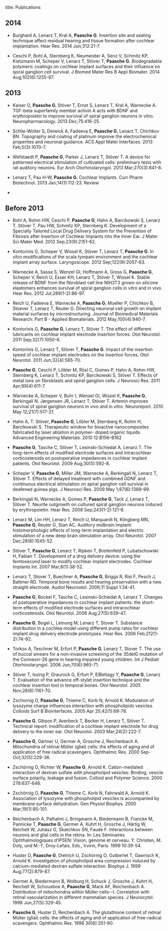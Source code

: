 title: Publications



## 2014

* Burghard A, Lenarz T, Kral A, **Paasche G**. Insertion site and sealing technique affect residual hearing and tissue formation after cochlear implantation. Hear Res. 2014 Jun;312:21-7

* Ceschi P, Bohl A, Sternberg K, Neumeister A, Senz V, Schmitz KP, Kietzmann M, Scheper V, Lenarz T, Stöver T, **Paasche G.** Biodegradable polymeric coatings on cochlear implant surfaces and their influence on spiral ganglion cell survival. J Biomed Mater Res B Appl Biomater. 2014 Aug;102(6):1255-67.


## 2013

* Kaiser O, **Paasche G**, Stöver T, Ernst S, Lenarz T, Kral A, Warnecke A. TGF-beta superfamily member activin A acts with BDNF and erythropoietin to improve survival of spiral ganglion neurons in vitro. Neuropharmacology. 2013 Dec;75:416-25.

* Schlie-Wolter S, Deiwick A, Fadeeva E, **Paasche G**, Lenarz T, Chichkov BN. Topography and coating of platinum improve the electrochemical properties and neuronal guidance. ACS Appl Mater Interfaces. 2013 Feb;5(3):1070-7.

* Wefstaedt P, **Paasche G**, Parker J, Lenarz T, Stöver T. A device for patterned electrical stimulation of cultivated cells: preliminary tests with rat auditory neurons. Eur Arch Otorhinolaryngol. 2013 Mar;270(3):841-8.

* Lenarz T, Pau H-W, **Paasche G**. Cochlear Implants. Curr Pharm Biotechnol. 2013 Jan;14(1):112-23. Review
* 
## Before 2013

* Bohl A, Rohm HW, Ceschi P, **Paasche G**, Hahn A, Barcikowski S, Lenarz T, Stöver T, Pau HW, Schmitz KP, Sternberg K. Development of a Specially Tailored Local Drug Delivery System for the Prevention of Fibrosis after Insertion of Cochlear Implants into the Inner Ear. J Mater Sci Mater Med. 2012 Sep;23(9):2151-62.

* Kontorinis G, Scheper V, Wissel K, Stöver T, Lenarz T, **Paasche G**. In vitro modifications of the scala tympani environment and the cochlear implant array surface. Laryngoscope. 2012 Sep;122(9):2057-63.

* Warnecke A, Sasse S, Wenzel GI, Hoffmann A, Gross G, **Paasche G**, Scheper V, Reich U, Esser KH, Lenarz T, Stöver T, Wissel K. Stable release of BDNF from the fibroblast cell line NIH3T3 grown on silicone elastomers enhances survival of spiral ganglion cells in vitro and in vivo. Hear Res. 2012 Jul;289(1-2):86-97. 

* Reich U, Fadeeva E, Warnecke A, **Paasche G**, Mueller P, Chichkov B, Stoever T, Lenarz T, Reuter G. Directing neuronal cell growth on implant material surfaces by microstructuring. Journal of Biomedical Materials Research: Part B - Applied Biomaterials. 2012 May;100(4):940-7.

* Kontorinis G, **Paasche G**, Lenarz T, Stöver T. The effect of different lubricants on cochlear implant electrode insertion forces. Otol Neurotol. 2011 Sep;32(7):1050-6.

* Kontorinis G, Lenarz T, Stöver T, **Paasche G**. Impact of the insertion speed of cochlear implant electrodes on the insertion forces. Otol Neurotol. 2011 Jun;32(4):565-70.

* **Paasche G**, Ceschi P, Löbler M, Rösl C, Gomes P, Hahn A, Rohm HW, Sternberg K, Lenarz T, Schmitz KP, Barcikowski S, Stöver T. Effects of metal ions on fibroblasts and spiral ganglion cells. J Neurosci Res. 2011 Apr;89(4):611-7.

* Warnecke A, Scheper V, Buhr I, Wenzel GI, Wissel K, **Paasche G**, Berkingali N, Jørgensen JR, Lenarz T, Stöver T. Artemin improves survival of spiral ganglion neurons in vivo and in vitro. Neuroreport. 2010 May 12;21(7):517-21.

* Hahn A, T. Stöver, **Paasche G**, Löbler M, Sternberg K, Rohm H, Barcikowski S. Therapeutic window for bioactive nanocomposites fabricated by laser ablation in polymer- doped organic liquids. Advanced Engineering Materials. 2010 12:B156–B162

* **Paasche G**, Tasche C, Stöver T, Lesinski-Schiedat A, Lenarz T. The long-term effects of modified electrode surfaces and intracochlear corticosteroids on postoperative impedances in cochlear implant patients. Otol Neurotol. 2009 Aug;30(5):592-8.

* Scheper V, **Paasche G**, Miller JM, Warnecke A, Berkingali N, Lenarz T, Stöver T. Effects of delayed treatment with combined GDNF and continuous electrical stimulation on spiral ganglion cell survival in deafened guinea pigs. J Neurosci Res. 2009 May 1;87(6):1389-99.

* Berkingali N, Warnecke A, Gomes P, **Paasche G**, Tack J, Lenarz T, Stöver T. Neurite outgrowth on cultured spiral ganglion neurons induced by erythropoietin. Hear Res. 2008 Sep;243(1-2):121-6.

* Lenarz M, Lim HH, Lenarz T, Reich U, Marquardt N, Klingberg MN, **Paasche G**, Reuter G, Stan AC. Auditory midbrain implant: histomorphologic effects of long-term implantation and electric stimulation of a new deep brain stimulation array. Otol Neurotol. 2007 Dec;28(8):1045-52. 

* Stöver T, **Paasche G**, Lenarz T, Ripken T, Breitenfeld P, Lubatschowski H, Fabian T. Development of a drug delivery device: using the femtosecond laser to modify cochlear implant electrodes. Cochlear Implants Int. 2007 Mar;8(1):38-52.

* Lenarz T, Stover T, Buechner A, **Paasche G**, Briggs R, Risi F, Pesch J, Battmer RD. Temporal bone results and hearing preservation with a new straight electrode. Audiol Neurootol. 2006;11 Suppl 1:34-41. 

* **Paasche G**, Bockel F, Tasche C, Lesinski-Schiedat A, Lenarz T. Changes of postoperative impedances in cochlear implant patients: the short-term effects of modified electrode surfaces and intracochlear corticosteroids. Otol Neurotol. 2006 Aug;27(5):639-47. 

* **Paasche G**, Bogel L, Leinung M, Lenarz T, Stover T. Substance distribution in a cochlea model using different pump rates for cochlear implant drug delivery electrode prototypes. Hear Res. 2006 Feb;212(1-2):74-82. 

* Torkos A, Teschner M, Erfurt P, **Paasche G**, Lenarz T, Stover T. The use of buccal smears for a non-invasive screening of the 35delG mutation of the Connexin-26 gene in hearing impaired young children. Int J Pediatr Otorhinolaryngol. 2006 Jun;70(6):965-71. 

* Stover T, Issing P, Graurock G, Erfurt P, ElBeltagy Y, **Paasche G**, Lenarz T. Evaluation of the advance off-stylet insertion technique and the cochlear insertion tool in temporal bones. Otol Neurotol. 2005 Nov;26(6):1161-70. 

* Zschornig O, **Paasche G**, Thieme C, Korb N, Arnold K. Modulation of lysozyme charge influences interaction with phospholipids vesicles. Colloids Surf B Biointerfaces. 2005 Apr 25;42(1):69-78. 

* **Paasche G**, Gibson P, Averbeck T, Becker H, Lenarz T, Stöver T. Technical report: modification of a cochlear implant electrode for drug delivery to the inner ear. Otol Neurotol. 2003 Mar;24(2):222-7. 

* **Paasche G**, Gärtner U, Germer A, Grosche J, Reichenbach A. Mitochondria of retinal Müller (glial) cells: the effects of aging and of application of free radical scavengers. Ophthalmic Res. 2000 Sep-Oct;32(5):229-36.

* Zschörnig O, Richter W, **Paasche G**, Arnold K. Cation-mediated interaction of dextran sulfate with phospholipid vesicles: Binding, vesicle surface polarity, leakage and fusion. Colloid and Polymer Science. 2000 278:637-646.

* Zschörnig O, **Paasche G**, Thieme C, Korb N, Fahrwald A, Arnold K. Association of lysozyme with phospholipid vesicles is accompanied by membrane surface dehydration. Gen Physiol Biophys. 2000 Mar;19(1):85-101. 

* Reichenbach A, Palhalmi J, Bringmann A, Biedermann B, Francke M, Pannicke T, **Paasche G**, Germer A, Kuhrt H, Grosche J, Härtig W, Reichelt W, Juhász G, Skatchkov SN, Faude F. Interactions between neurons and glial cells in the retina. In: Les Séminaires Ophthalmologiques d’IPSEN: Vision, génome et cerveau. Y. Christen, M. Doly, und M.-T, Droy-Lefaix, Eds., Irvinn, Paris. 1999 10:39-54.

* Huster D, **Paasche G**, Dietrich U, Zschörnig O, Gutberlet T, Gawrisch K, Arnold K. Investigation of phospholipid area compression induced by calcium-mediated dextran sulfate interaction. Biophys J. 1999 Aug;77(2):879-87. 

* Germer A, Biedermann B, Wolburg H, Schuck J, Grosche J, Kuhrt H, Reichelt W, Schousboe A, **Paasche G**, Mack AF, Reichenbach A. Distribution of mitochondria within Müller cells--I. Correlation with retinal vascularization in different mammalian species. J Neurocytol. 1998 Jun;27(5):329-45. 

* **Paasche G**, Huster D, Reichenbach A. The glutathione content of retinal Müller (glial) cells: the effects of aging and of application of free-radical scavengers. Ophthalmic Res. 1998 30(6):351-60. 

